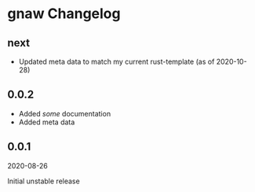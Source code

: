 # gnaw Changelog

## next

* Updated meta data to match my current rust-template (as of 2020-10-28)

## 0.0.2

* Added *some* documentation
* Added meta data

## 0.0.1

2020-08-26

Initial unstable release
